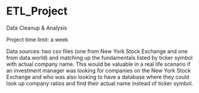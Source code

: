 # ETL_Project
Data Cleanup &amp; Analysis

Project time limit: a week

Data sources: two csv files (one from New York Stock Exchange and one from data.world) and matching up the fundamentals listed by ticker symbol with actual company name. 
This would be valuable in a real life scenario if an investment manager was looking for companies on the New York Stock Exchange and who was also looking to have a database where they could look up company ratios and find their actual name instead of ticker symbol.
